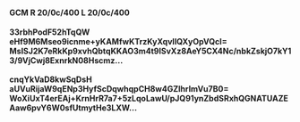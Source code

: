 #### GCM R 20/0c/400 L 20/0c/400
**33rbhPodF52hTqQW**<br/>**eHf9M6Mseo9icnme+yKAMfwKTrzKyXqvlIQXyOpVQcI=**<br/>**MsISJ2K7eRkKp9xvhQbtqKKAO3m4t9lSvXz8AeY5CX4Nc/nbkZskjO7kY13/9VjCwj8ExnrkN08Hscmz...**<br/><br/>
**cnqYkVaD8kwSqDsH**<br/>**aUVuRijaW9qENp3HyfScDqwhqpCH8w4GZlhrImVu7B0=**<br/>**WoXiUxT4erEAj+KrnHrR7a7+5zLqoLawU/pJQ91ynZbdSRxhQGNATUAZEAaw6pvY6W0sfUtmytHe3LXW...**
